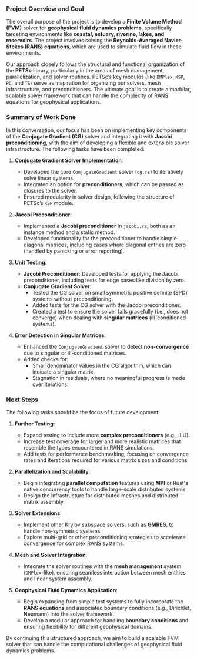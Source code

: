 ### Project Overview and Goal

The overall purpose of the project is to develop a **Finite Volume Method (FVM)** solver for **geophysical fluid dynamics problems**, specifically targeting environments like **coastal, estuary, riverine, lakes, and reservoirs**. The project involves solving the **Reynolds-Averaged Navier-Stokes (RANS) equations**, which are used to simulate fluid flow in these environments.

Our approach closely follows the structural and functional organization of the **PETSc** library, particularly in the areas of mesh management, parallelization, and solver routines. PETSc’s key modules (like `DMPlex`, `KSP`, `PC`, and `TS`) serve as inspiration for organizing our solvers, mesh infrastructure, and preconditioners. The ultimate goal is to create a modular, scalable solver framework that can handle the complexity of RANS equations for geophysical applications.

### Summary of Work Done

In this conversation, our focus has been on implementing key components of the **Conjugate Gradient (CG)** solver and integrating it with **Jacobi preconditioning**, with the aim of developing a flexible and extensible solver infrastructure. The following tasks have been completed:

1. **Conjugate Gradient Solver Implementation**:
   - Developed the core `ConjugateGradient` solver (`cg.rs`) to iteratively solve linear systems.
   - Integrated an option for **preconditioners**, which can be passed as closures to the solver.
   - Ensured modularity in solver design, following the structure of PETSc’s `KSP` module.

2. **Jacobi Preconditioner**:
   - Implemented a **Jacobi preconditioner** in `jacobi.rs`, both as an instance method and a static method.
   - Developed functionality for the preconditioner to handle simple diagonal matrices, including cases where diagonal entries are zero (handled by panicking or error reporting).

3. **Unit Testing**:
   - **Jacobi Preconditioner**: Developed tests for applying the Jacobi preconditioner, including tests for edge cases like division by zero.
   - **Conjugate Gradient Solver**:
     - Tested the CG solver on small symmetric positive definite (SPD) systems without preconditioning.
     - Added tests for the CG solver with the Jacobi preconditioner.
     - Created a test to ensure the solver fails gracefully (i.e., does not converge) when dealing with **singular matrices** (ill-conditioned systems).

4. **Error Detection in Singular Matrices**:
   - Enhanced the `ConjugateGradient` solver to detect **non-convergence** due to singular or ill-conditioned matrices.
   - Added checks for:
     - Small denominator values in the CG algorithm, which can indicate a singular matrix.
     - Stagnation in residuals, where no meaningful progress is made over iterations.

### Next Steps

The following tasks should be the focus of future development:

1. **Further Testing**:
   - Expand testing to include more **complex preconditioners** (e.g., ILU).
   - Increase test coverage for larger and more realistic matrices that resemble the types encountered in RANS simulations.
   - Add tests for performance benchmarking, focusing on convergence rates and iterations required for various matrix sizes and conditions.

2. **Parallelization and Scalability**:
   - Begin integrating **parallel computation** features using **MPI** or Rust's native concurrency tools to handle large-scale distributed systems.
   - Design the infrastructure for distributed meshes and distributed matrix assembly.

3. **Solver Extensions**:
   - Implement other Krylov subspace solvers, such as **GMRES**, to handle non-symmetric systems.
   - Explore multi-grid or other preconditioning strategies to accelerate convergence for complex RANS systems.

4. **Mesh and Solver Integration**:
   - Integrate the solver routines with the **mesh management** system (`DMPlex`-like), ensuring seamless interaction between mesh entities and linear system assembly.

5. **Geophysical Fluid Dynamics Application**:
   - Begin expanding from simple test systems to fully incorporate the **RANS equations** and associated boundary conditions (e.g., Dirichlet, Neumann) into the solver framework.
   - Develop a modular approach for handling **boundary conditions** and ensuring flexibility for different geophysical domains.

By continuing this structured approach, we aim to build a scalable FVM solver that can handle the computational challenges of geophysical fluid dynamics problems.